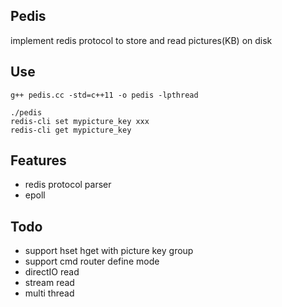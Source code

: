 ## Pedis

implement redis protocol to store and read pictures(KB) on disk

## Use
```
g++ pedis.cc -std=c++11 -o pedis -lpthread

./pedis
redis-cli set mypicture_key xxx
redis-cli get mypicture_key
```
## Features
- redis protocol parser
- epoll

## Todo
- support hset hget with picture key group
- support cmd router define mode
- directIO read
- stream read
- multi thread


